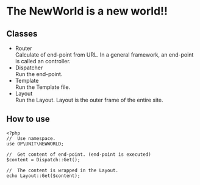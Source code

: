 The NewWorld is a new world!!
===

## Classes

 * Router<br/>
	Calculate of end-point from URL. In a general framework, an end-point is called an controller.
 * Dispatcher<br/>
	Run the end-point.
 * Template<br/>
	Run the Template file.
 * Layout<br/>
	Run the Layout. Layout is the outer frame of the entire site.

## How to use

``` index.php
<?php
//	Use namespace.
use OP\UNIT\NEWWORLD;

//	Get content of end-point. (end-point is executed)
$content = Dispatch::Get();

//	The content is wrapped in the Layout.
echo Layout::Get($content);
```

